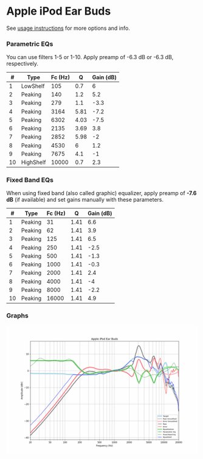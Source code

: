 # Apple iPod Ear Buds
See [usage instructions](https://github.com/jaakkopasanen/AutoEq#usage) for more options and info.

### Parametric EQs
You can use filters 1-5 or 1-10. Apply preamp of -6.3 dB or -6.3 dB, respectively.

|   # | Type      |   Fc (Hz) |    Q |   Gain (dB) |
|-----|-----------|-----------|------|-------------|
|   1 | LowShelf  |       105 | 0.7  |         6   |
|   2 | Peaking   |       140 | 1.2  |         5.2 |
|   3 | Peaking   |       279 | 1.1  |        -3.3 |
|   4 | Peaking   |      3164 | 5.81 |        -7.2 |
|   5 | Peaking   |      6302 | 4.03 |        -7.5 |
|   6 | Peaking   |      2135 | 3.69 |         3.8 |
|   7 | Peaking   |      2852 | 5.98 |        -2   |
|   8 | Peaking   |      4530 | 6    |         1.2 |
|   9 | Peaking   |      7675 | 4.1  |        -1   |
|  10 | HighShelf |     10000 | 0.7  |         2.3 |

### Fixed Band EQs
When using fixed band (also called graphic) equalizer, apply preamp of **-7.6 dB** (if available) and set gains manually with these parameters.

|   # | Type    |   Fc (Hz) |    Q |   Gain (dB) |
|-----|---------|-----------|------|-------------|
|   1 | Peaking |        31 | 1.41 |         6.6 |
|   2 | Peaking |        62 | 1.41 |         3.9 |
|   3 | Peaking |       125 | 1.41 |         6.5 |
|   4 | Peaking |       250 | 1.41 |        -2.5 |
|   5 | Peaking |       500 | 1.41 |        -1.3 |
|   6 | Peaking |      1000 | 1.41 |        -0.3 |
|   7 | Peaking |      2000 | 1.41 |         2.4 |
|   8 | Peaking |      4000 | 1.41 |        -4   |
|   9 | Peaking |      8000 | 1.41 |        -2.2 |
|  10 | Peaking |     16000 | 1.41 |         4.9 |

### Graphs
![](./Apple%20iPod%20Ear%20Buds.png)
